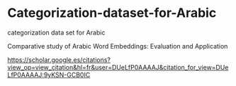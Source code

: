 # Categorization-dataset-for-Arabic
categorization data set for Arabic

Comparative study of Arabic Word Embeddings: Evaluation and Application

https://scholar.google.es/citations?view_op=view_citation&hl=fr&user=DUeLfP0AAAAJ&citation_for_view=DUeLfP0AAAAJ:9yKSN-GCB0IC
